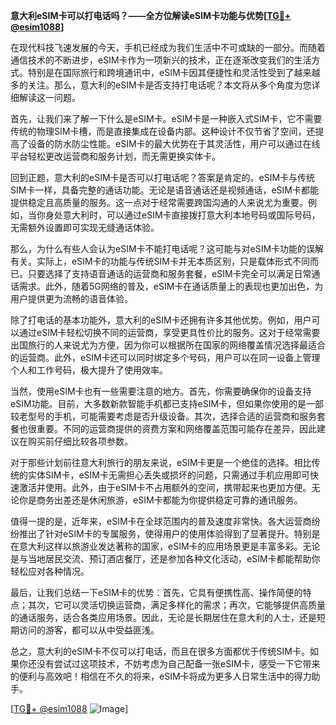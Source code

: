 **意大利eSIM卡可以打电话吗？——全方位解读eSIM卡功能与优势[[TG💪+ @esim1088](https://t.me/s/esim1088)]**

在现代科技飞速发展的今天，手机已经成为我们生活中不可或缺的一部分。而随着通信技术的不断进步，eSIM卡作为一项新兴的技术，正在逐渐改变我们的生活方式。特别是在国际旅行和跨境通讯中，eSIM卡因其便捷性和灵活性受到了越来越多的关注。那么，意大利的eSIM卡是否支持打电话呢？本文将从多个角度为您详细解读这一问题。

首先，让我们来了解一下什么是eSIM卡。eSIM卡是一种嵌入式SIM卡，它不需要传统的物理SIM卡槽，而是直接集成在设备内部。这种设计不仅节省了空间，还提高了设备的防水防尘性能。eSIM卡的最大优势在于其灵活性，用户可以通过在线平台轻松更改运营商和服务计划，而无需更换实体卡。

回到正题，意大利的eSIM卡是否可以打电话呢？答案是肯定的。eSIM卡与传统SIM卡一样，具备完整的通话功能。无论是语音通话还是视频通话，eSIM卡都能提供稳定且高质量的服务。这一点对于经常需要跨国沟通的人来说尤为重要。例如，当你身处意大利时，可以通过eSIM卡直接拨打意大利本地号码或国际号码，无需额外设置即可实现无缝通话体验。

那么，为什么有些人会认为eSIM卡不能打电话呢？这可能与对eSIM卡功能的误解有关。实际上，eSIM卡的功能与传统SIM卡并无本质区别，只是载体形式不同而已。只要选择了支持语音通话的运营商和服务套餐，eSIM卡完全可以满足日常通话需求。此外，随着5G网络的普及，eSIM卡在通话质量上的表现也更加出色，为用户提供更为流畅的语音体验。

除了打电话的基本功能外，意大利的eSIM卡还拥有许多其他优势。例如，用户可以通过eSIM卡轻松切换不同的运营商，享受更具性价比的服务。这对于经常需要出国旅行的人来说尤为方便，因为你可以根据所在国家的网络覆盖情况选择最适合的运营商。此外，eSIM卡还可以同时绑定多个号码，用户可以在同一设备上管理个人和工作号码，极大提升了使用效率。

当然，使用eSIM卡也有一些需要注意的地方。首先，你需要确保你的设备支持eSIM功能。目前，大多数新款智能手机都已支持eSIM卡，但如果你使用的是一部较老型号的手机，可能需要考虑是否升级设备。其次，选择合适的运营商和服务套餐也很重要。不同的运营商提供的资费方案和网络覆盖范围可能存在差异，因此建议在购买前仔细比较各项参数。

对于那些计划前往意大利旅行的朋友来说，eSIM卡更是一个绝佳的选择。相比传统的实体SIM卡，eSIM卡无需担心丢失或损坏的问题，只需通过手机应用即可快速激活并使用。此外，由于eSIM卡不占用额外的空间，携带起来也更加方便。无论你是商务出差还是休闲旅游，eSIM卡都能为你提供稳定可靠的通讯服务。

值得一提的是，近年来，eSIM卡在全球范围内的普及速度非常快。各大运营商纷纷推出了针对eSIM卡的专属服务，使得用户的使用体验得到了显著提升。特别是在意大利这样以旅游业发达著称的国家，eSIM卡的应用场景更是丰富多彩。无论是与当地居民交流、预订酒店餐厅，还是参加各种文化活动，eSIM卡都能帮助你轻松应对各种情况。

最后，让我们总结一下eSIM卡的优势：首先，它具有便携性高、操作简便的特点；其次，它可以灵活切换运营商，满足多样化的需求；再次，它能够提供高质量的通话服务，适合各类应用场景。因此，无论是长期居住在意大利的人士，还是短期访问的游客，都可以从中受益匪浅。

总之，意大利的eSIM卡不仅可以打电话，而且在很多方面都优于传统SIM卡。如果你还没有尝试过这项技术，不妨考虑为自己配备一张eSIM卡，感受一下它带来的便利与高效吧！相信在不久的将来，eSIM卡将成为更多人日常生活中的得力助手。

[[TG💪+ @esim1088](https://t.me/s/esim1088) ![Image](https://i.postimg.cc/4NQfJmqS/Snipaste-2025-05-13-00-14-12.png)]
